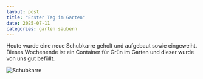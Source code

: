 ```yaml
---
layout: post
title: "Erster Tag im Garten"
date: 2025-07-11
categories: garten säubern
---
```


Heute wurde eine neue Schubkarre geholt und aufgebaut sowie eingeweiht. Dieses Wochenende ist ein Container für Grün im Garten und dieser wurde von uns gut befüllt.

![Schubkarre](/assets/images/2025-07-11/schubkarre.jpg)
